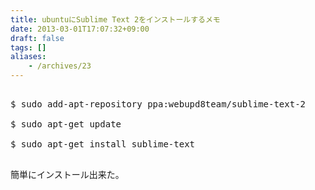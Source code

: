 ```yaml
---
title: ubuntuにSublime Text 2をインストールするメモ
date: 2013-03-01T17:07:32+09:00
draft: false
tags: []
aliases:
    - /archives/23
---
```


<pre>
$ sudo add-apt-repository ppa:webupd8team/sublime-text-2
$ sudo apt-get update
$ sudo apt-get install sublime-text
</pre>

簡単にインストール出来た。

